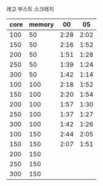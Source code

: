 레고 부스트
스크레치


core|memory|00|05
-|-|-|-
100|50|2:28|2:02
150|50|2:16|1:52
200|50|1:51|1:28
250|50|1:39|1:24
300|50|1:42|1:14
100|100|2:18|1:52
150|100|2:20|1:54
200|100|1:57|1:30
250|100|1:37|1:27
300|100|1:42|1:26
100|150|2:44|2:05
150|150|2:07|1:51
200|150|
250|150|
300|150|